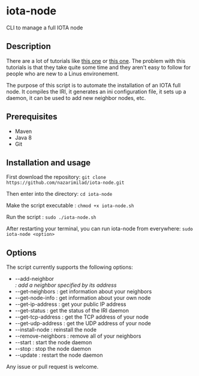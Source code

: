 # iota-node
CLI to manage a full IOTA node

## Description

There are a lot of tutorials like [this one](https://www.simform.com/iota-iiot-tutorial-part-2/) or [this one](https://forum.helloiota.com/2424/Setting-up-a-VPS-IOTA-Full-Node-from-scratch). The problem with this tutorials is that they take quite some time and they aren't easy to follow for people who are new to a Linus environement.

The purpose of this script is to automate the installation of an IOTA full node. It compiles the IRI, it generates an ini configuration file, it sets up a daemon, 
it can be used to add new neighbor nodes, etc.

## Prerequisites

* Maven
* Java 8
* Git

## Installation and usage

First download the repository: `git clone https://github.com/nazarimilad/iota-node.git`

Then enter into the directory: `cd iota-node`

Make the script executable   : `chmod +x iota-node.sh`

Run the script               : `sudo ./iota-node.sh`

After restarting your terminal, you can run iota-node from everywhere: `sudo iota-node <option>`

## Options
The script currently supports the following options:

* --add-neighbor <address> : add a neighbor specified by its address 
* --get-neighbors : get information about your neighbors
* --get-node-info : get information about your own node
* --get-ip-address : get your public IP address
* --get-status : get the status of the IRI daemon
* --get-tcp-address : get the TCP address of your node
* --get-udp-address : get the UDP address of your node
* --install-node : reinstall the node
* --remove-neighbors : remove all of your neighbors
* --start : start the node daemon
* --stop : stop the node daemon
* --update : restart the node daemon

Any issue or pull request is welcome.
